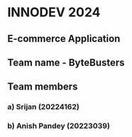 # INNODEV 2024<br>
## E-commerce Application<br>
## Team name - ByteBusters<br>
## Team members<br>
### a) Srijan (20224162)<br>
### b) Anish Pandey (20223039)
 
